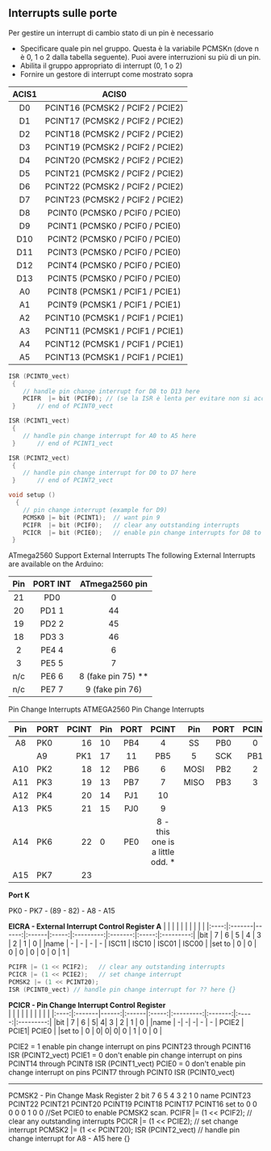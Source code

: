 ## **Interrupts sulle porte**

Per gestire un interrupt di cambio stato di un pin è necessario
-	Specificare quale pin nel gruppo. Questa è la variabile PCMSKn (dove n è 0, 1 o 2 dalla tabella seguente). Puoi avere interruzioni su più di un pin.
-	Abilita il gruppo appropriato di interrupt (0, 1 o 2)
-	Fornire un gestore di interrupt come mostrato sopra

|    ACIS1 | ACIS0                           | 
|:-------:|:--------------------------------:|
| D0	  | PCINT16 (PCMSK2 / PCIF2 / PCIE2) |
| D1	  | PCINT17 (PCMSK2 / PCIF2 / PCIE2) |
| D2	  | PCINT18 (PCMSK2 / PCIF2 / PCIE2) |
| D3	  | PCINT19 (PCMSK2 / PCIF2 / PCIE2) |
| D4	  | PCINT20 (PCMSK2 / PCIF2 / PCIE2) |
| D5	  | PCINT21 (PCMSK2 / PCIF2 / PCIE2) |
| D6	  | PCINT22 (PCMSK2 / PCIF2 / PCIE2) |
| D7	  | PCINT23 (PCMSK2 / PCIF2 / PCIE2) |
| D8	  | PCINT0  (PCMSK0 / PCIF0 / PCIE0) |
| D9	  | PCINT1  (PCMSK0 / PCIF0 / PCIE0) |
| D10	  | PCINT2  (PCMSK0 / PCIF0 / PCIE0) |
| D11	  | PCINT3  (PCMSK0 / PCIF0 / PCIE0) |
| D12	  | PCINT4  (PCMSK0 / PCIF0 / PCIE0) |
| D13	  | PCINT5  (PCMSK0 / PCIF0 / PCIE0) |
| A0	  | PCINT8  (PCMSK1 / PCIF1 / PCIE1) |
| A1	  | PCINT9  (PCMSK1 / PCIF1 / PCIE1) |
| A2	  | PCINT10 (PCMSK1 / PCIF1 / PCIE1) |
| A3	  | PCINT11 (PCMSK1 / PCIF1 / PCIE1) |
| A4	  | PCINT12 (PCMSK1 / PCIF1 / PCIE1) |
| A5	  | PCINT13 (PCMSK1 / PCIF1 / PCIE1) 

```C++
ISR (PCINT0_vect)
 {
 	// handle pin change interrupt for D8 to D13 here
	PCIFR  |= bit (PCIF0); // (se la ISR è lenta per evitare non si acceda più al loop a causa di interrupt successivi)
 }  	// end of PCINT0_vect

ISR (PCINT1_vect)
 {
 	// handle pin change interrupt for A0 to A5 here
 }  	// end of PCINT1_vect

ISR (PCINT2_vect)
 {
 	// handle pin change interrupt for D0 to D7 here
 }  	// end of PCINT2_vect

void setup ()
  { 
  	// pin change interrupt (example for D9)
  	PCMSK0 |= bit (PCINT1);  // want pin 9
  	PCIFR  |= bit (PCIF0);   // clear any outstanding interrupts
  	PCICR  |= bit (PCIE0);   // enable pin change interrupts for D8 to D13
 }
```

ATmega2560 Support
External Interrupts 
The following External Interrupts are available on the Arduino:
          
  |Pin   | PORT INT  |   ATmega2560 pin  | 
  |:----:|:-----:|:-------:|
  |21    | PD0 |0 |    43  |
  |20    |PD1  1  |   44   |
  |19    | PD2  2 |    45  |
  |18    | PD3  3  |   46  |
  | 2    |PE4  4  |    6   |
  | 3    | PE5  5  |    7  |
| n/c    |PE6  6  |    8  (fake pin 75) **|
 |n/c    | PE7  7 |     9  (fake pin 76)|
 
Pin Change Interrupts 
ATMEGA2560 Pin Change Interrupts

|  Pin  |  PORT | PCINT  |  Pin  |  PORT |    PCINT |      Pin |     PORT |   PCINT|
|:----:|:-------|------:|:------|:-----:|:---------:|:-------:|:-----:|:--------:|
|  A8   |  PK0  |16    |   10 |    PB4 |  4    |   SS    | PB0 |  0   |
||  A9  |   PK1 | 17  |     11  |   PB5 |  5  |     SCK   | PB1  | 1  |
| A10   |  PK2 | 18   |    12   |  PB6  | 6   |    MOSI  | PB2 |  2  |
| A11  |   PK3 | 19   |    13  |   PB7  | 7   |    MISO  | PB3 |  3  |
| A12  |   PK4 | 20  |     14  |   PJ1 | 10   |       |
| A13  |   PK5 | 21   |    15  |   PJ0 |  9    |        |      |
| A14  |   PK6 | 22   |     0   |  PE0 |  8 - this one is a little odd. * |
| A15  |   PK7 | 23   |        |           |        |

**Port K**

PK0 - PK7 - (89 - 82)  - A8 - A15


**EICRA - External Interrupt Control Register A**
| | | | | | | | | | 
|:----:|:-------|------:|:------|:-----:|:---------:|:-------:|:-----:|:---------:|
|bit   |      7 |     6  |     5 |  4  |       3   |        2 |     1  |      0   |
|name  |      -  |     -  |     - |  -  |     ISC11 |   ISC10  |  ISC01 |   ISC00 |
|set to |     0   |    0  |     0 |   0 |        0  |        0 |     0   |     1  |

```C++
PCIFR |= (1 << PCIF2);   // clear any outstanding interrupts
PCICR |= (1 << PCIE2);   // set change interrupt
PCMSK2 |= (1 << PCINT20);
ISR (PCINT0_vect) // handle pin change interrupt for ?? here {}
```

**PCICR - Pin Change Interrupt Control Register**	
| | | | | | | | | | 
|:----:|:-------|------:|:------|:-----:|:---------:|:-------:|:-----:|:---------:|
|bit    |     7 |      6 |    5|       4|       3   |      2   |    1  |      0    |
|name  |      -|       -|     -|      -  |     -   |    PCIE2 |   PCIE1|    PCIE0   |
|set to |     0 |      0|      0|      0|       0   |      1  |      0 |       0   |

PCIE2 = 1     enable pin change interrupt on pins PCINT23 through PCINT16              ISR (PCINT2_vect)
PCIE1 = 0     don't enable pin change interrupt on pins PCINT14 through PCINT8      ISR (PCINT1_vect)
PCIE0 = 0     don't enable pin change interrupt on pins PCINT7 through PCINT0	     ISR (PCINT0_vect)

-----------------------------------------------------------------------------------------------------------------------------------------------
PCMSK2 - Pin Change Mask Register 2
bit           7           6           5           4          3            2            1           0
	name       PCINT23     PCINT22     PCINT21     PCINT20     PCINT19     PCINT18      PCINT17     PCINT16
	set to        0           0           0           0           0           1            0           0
//Set PCIE0 to enable PCMSK2 scan.
PCIFR |= (1 << PCIF2);   // clear any outstanding interrupts
PCICR |= (1 << PCIE2);   // set change interrupt
PCMSK2 |= (1 << PCINT20);
ISR (PCINT2_vect) // handle pin change interrupt for A8 - A15 here {}

